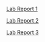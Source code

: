[Lab Report 1](https://r3dbabyvamp.github.io/cse15l-lab-reports/lab-report-1-week-2) 

[Lab Report 2](https://r3dbabyvamp.github.io/cse15l-lab-reports/lab-report-2-week-4)  

[Lab Report 3](https://r3dbabyvamp.github.io/cse15l-lab-reports/lab-report-3-week-6)
